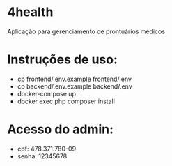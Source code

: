 # 4health
Aplicação para gerenciamento de prontuários médicos

# Instruções de uso:
* cp frontend/.env.example frontend/.env
* cp backend/.env.example backend/.env
* docker-compose up
* docker exec php composer install

# Acesso do admin:
* cpf: 478.371.780-09
* senha: 12345678
